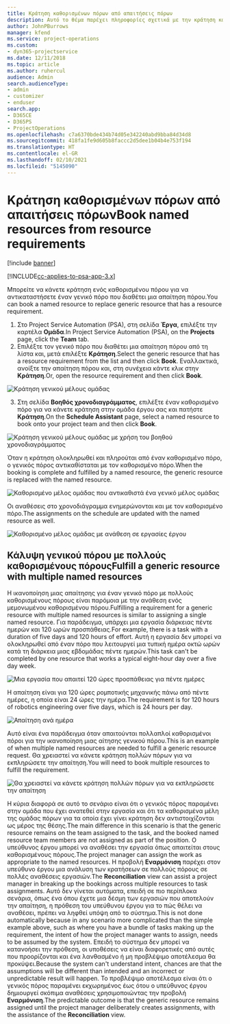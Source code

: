 ```yaml
---
title: Κράτηση καθορισμένων πόρων από απαιτήσεις πόρων
description: Αυτό το θέμα παρέχει πληροφορίες σχετικά με την κράτηση καθορισμένων πόρων για μια απαίτηση γενικού πόρου.
author: JohnPBurrows
manager: kfend
ms.service: project-operations
ms.custom:
- dyn365-projectservice
ms.date: 12/11/2018
ms.topic: article
ms.author: ruhercul
audience: Admin
search.audienceType:
- admin
- customizer
- enduser
search.app:
- D365CE
- D365PS
- ProjectOperations
ms.openlocfilehash: c7a6370bde434b74d05e342240abd9bba84d34d8
ms.sourcegitcommit: 418fa1fe9d605b8faccc2d5dee1b04b4e753f194
ms.translationtype: HT
ms.contentlocale: el-GR
ms.lasthandoff: 02/10/2021
ms.locfileid: "5145090"
---
```

# <a name="book-named-resources-from-resource-requirements"></a><span data-ttu-id="d7886-103">Κράτηση καθορισμένων πόρων από απαιτήσεις πόρων</span><span class="sxs-lookup"><span data-stu-id="d7886-103">Book named resources from resource requirements</span></span>

[!include [banner](../includes/psa-now-project-operations.md)]

[!INCLUDE[cc-applies-to-psa-app-3.x](../includes/cc-applies-to-psa-app-3x.md)]

<span data-ttu-id="d7886-104">Μπορείτε να κάνετε κράτηση ενός καθορισμένου πόρου για να αντικαταστήσετε έναν γενικό πόρο που διαθέτει μια απαίτηση πόρου.</span><span class="sxs-lookup"><span data-stu-id="d7886-104">You can book a named resource to replace generic resource that has a resource requirement.</span></span>

1. <span data-ttu-id="d7886-105">Στο Project Service Automation (PSA), στη σελίδα **Έργα**, επιλέξτε την καρτέλα **Ομάδα**.</span><span class="sxs-lookup"><span data-stu-id="d7886-105">In Project Service Automation (PSA), on the **Projects** page, click the **Team** tab.</span></span>
2. <span data-ttu-id="d7886-106">Επιλέξτε τον γενικό πόρο που διαθέτει μια απαίτηση πόρου από τη λίστα και, μετά επιλέξτε **Κράτηση**.</span><span class="sxs-lookup"><span data-stu-id="d7886-106">Select the generic resource that has a resource requirement from the list and then click **Book**.</span></span> <span data-ttu-id="d7886-107">Εναλλακτικά, ανοίξτε την απαίτηση πόρου και, στη συνέχεια κάντε κλικ στην **Κράτηση**.</span><span class="sxs-lookup"><span data-stu-id="d7886-107">Or, open the resource requirement and then click **Book**.</span></span>


![Κράτηση γενικού μέλους ομάδας](media/RM-how-to-14.png)


3. <span data-ttu-id="d7886-109">Στη σελίδα **Βοηθός χρονοδιαγράμματος**, επιλέξτε έναν καθορισμένο πόρο για να κάνετε κράτηση στην ομάδα έργου σας και πατήστε **Κράτηση**.</span><span class="sxs-lookup"><span data-stu-id="d7886-109">On the **Schedule Assistant** page, select a named resource to book onto your project team and then click **Book**.</span></span>

![Κράτηση γενικού μέλους ομάδας με χρήση του βοηθού χρονοδιαγράμματος](media/RM-how-to-15.png)

<span data-ttu-id="d7886-111">Όταν η κράτηση ολοκληρωθεί και πληρούται από έναν καθορισμένο πόρο, ο γενικός πόρος αντικαθίσταται με τον καθορισμένο πόρο.</span><span class="sxs-lookup"><span data-stu-id="d7886-111">When the booking is complete and fulfilled by a named resource, the generic resource is replaced with the named resource.</span></span>

![Καθορισμένο μέλος ομάδας που αντικαθιστά ένα γενικό μέλος ομάδας](media/RM-how-to-16.png)

<span data-ttu-id="d7886-113">Οι αναθέσεις στο χρονοδιάγραμμα ενημερώνονται και με τον καθορισμένο πόρο.</span><span class="sxs-lookup"><span data-stu-id="d7886-113">The assignments on the schedule are updated with the named resource as well.</span></span>

![Καθορισμένο μέλος ομάδας με ανάθεση σε εργασίες έργου](media/RM-how-to-17.png)

## <a name="fulfill-a-generic-resource-with-multiple-named-resources"></a><span data-ttu-id="d7886-115">Κάλυψη γενικού πόρου με πολλούς καθορισμένους πόρους</span><span class="sxs-lookup"><span data-stu-id="d7886-115">Fulfill a generic resource with multiple named resources</span></span>
<span data-ttu-id="d7886-116">Η ικανοποίηση μιας απαίτησης για έναν γενικό πόρο με πολλούς καθορισμένους πόρους είναι παρόμοια με την ανάθεση ενός μεμονωμένου καθορισμένου πόρου.</span><span class="sxs-lookup"><span data-stu-id="d7886-116">Fulfilling a requirement for a generic resource with multiple named resources is similar to assigning a single named resource.</span></span> <span data-ttu-id="d7886-117">Για παράδειγμα, υπάρχει μια εργασία διάρκειας πέντε ημερών και 120 ωρών προσπάθειας.</span><span class="sxs-lookup"><span data-stu-id="d7886-117">For example, there is a task with a duration of five days and 120 hours of effort.</span></span> <span data-ttu-id="d7886-118">Αυτή η εργασία δεν μπορεί να ολοκληρωθεί από έναν πόρο που λειτουργεί μια τυπική ημέρα οκτώ ωρών κατά τη διάρκεια μιας εβδομάδας πέντε ημερών.</span><span class="sxs-lookup"><span data-stu-id="d7886-118">This task can't be completed by one resource that works a typical eight-hour day over a five day week.</span></span> 

![Μια εργασία που απαιτεί 120 ώρες προσπάθειας για πέντε ημέρες](media/RM-how-to-21.png)

<span data-ttu-id="d7886-120">Η απαίτηση είναι για 120 ώρες ρομποτικής μηχανικής πάνω από πέντε ημέρες, η οποία είναι 24 ώρες την ημέρα.</span><span class="sxs-lookup"><span data-stu-id="d7886-120">The requirement is for 120 hours of robotics engineering over five days, which is 24 hours per day.</span></span>

![Απαίτηση ανά ημέρα](media/RM-how-to-22.png)

<span data-ttu-id="d7886-122">Αυτό είναι ένα παράδειγμα όταν απαιτούνται πολλαπλοί καθορισμένοι πόροι για την ικανοποίηση μιας αίτησης γενικού πόρου.</span><span class="sxs-lookup"><span data-stu-id="d7886-122">This is an example of when multiple named resources are needed to fulfill a generic resource request.</span></span> <span data-ttu-id="d7886-123">Θα χρειαστεί να κάνετε κράτηση πολλών πόρων για να εκπληρώσετε την απαίτηση.</span><span class="sxs-lookup"><span data-stu-id="d7886-123">You will need to book multiple resources to fulfill the requirement.</span></span>

![Θα χρειαστεί να κάνετε κράτηση πολλών πόρων για να εκπληρώσετε την απαίτηση](media/RM-how-to-23.png)

<span data-ttu-id="d7886-125">Η κύρια διαφορά σε αυτό το σενάριο είναι ότι ο γενικός πόρος παραμένει στην ομάδα που έχει ανατεθεί στην εργασία και ότι τα καθορισμένα μέλη της ομάδας πόρων για τα οποία έχει γίνει κράτηση δεν αντιστοιχίζονται ως μέρος της θέσης.</span><span class="sxs-lookup"><span data-stu-id="d7886-125">The main difference in this scenario is that the generic resource remains on the team assigned to the task, and the booked named resource team members are not assigned as part of the position.</span></span> <span data-ttu-id="d7886-126">Ο υπεύθυνος έργου μπορεί να αναθέσει την εργασία όπως απαιτείται στους καθορισμένους πόρους.</span><span class="sxs-lookup"><span data-stu-id="d7886-126">The project manager can assign the work as appropriate to the named resources.</span></span> <span data-ttu-id="d7886-127">Η προβολή **Εναρμόνιση** παρέχει στον υπεύθυνο έργου μια ανάλυση των κρατήσεων σε πολλούς πόρους σε πολλές αναθέσεις εργασιών.</span><span class="sxs-lookup"><span data-stu-id="d7886-127">The **Reconciliation** view can assist a project manager in breaking up the bookings across multiple resources to task assignments.</span></span> <span data-ttu-id="d7886-128">Αυτό δεν γίνεται αυτόματα, επειδή σε πιο περίπλοκα σενάρια, όπως ένα όπου έχετε μια δέσμη των εργασιών που αποτελούν την απαίτηση, η πρόθεση του υπεύθυνου έργου για το πώς θέλει να αναθέσει, πρέπει να ληφθεί υπόψη από το σύστημα.</span><span class="sxs-lookup"><span data-stu-id="d7886-128">This is not done automatically because in any scenario more complicated than the simple example above, such as where you have a bundle of tasks making up the requirement, the intent of how the project manager wants to assign, needs to be assumed by the system.</span></span> <span data-ttu-id="d7886-129">Επειδή το σύστημα δεν μπορεί να κατανοήσει την πρόθεση, οι υποθέσεις να είναι διαφορετικές από αυτές που προορίζονται και ένα λανθασμένο ή μη προβλέψιμο αποτέλεσμα θα προκύψει.</span><span class="sxs-lookup"><span data-stu-id="d7886-129">Because the system can't understand intent, chances are that the assumptions will be different than intended and an incorrect or unpredictable result will happen.</span></span> <span data-ttu-id="d7886-130">Το προβλέψιμο αποτέλεσμα είναι ότι ο γενικός πόρος παραμένει εκχωρημένος έως ότου ο υπεύθυνος έργου δημιουργεί σκόπιμα αναθέσεις χρησιμοποιώντας την προβολή **Εναρμόνιση**.</span><span class="sxs-lookup"><span data-stu-id="d7886-130">The predictable outcome is that the generic resource remains assigned until the project manager deliberately creates assignments, with the assistance of the **Reconciliation** view.</span></span>


